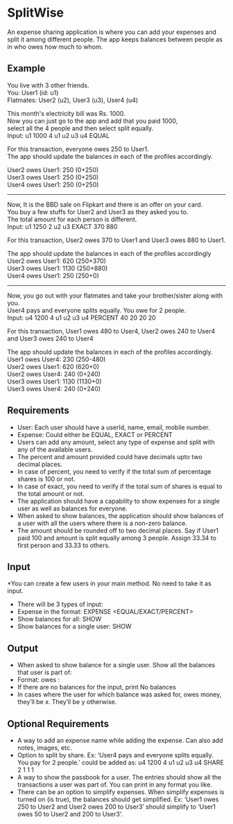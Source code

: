 # SplitWise
An expense sharing application is where you can add your expenses and split it among different people. The app keeps balances between people as in who owes how much to whom.

## Example
You live with 3 other friends.\
You: User1 (id: u1)\
Flatmates: User2 (u2), User3 (u3), User4 (u4)

This month's electricity bill was Rs. 1000.\
Now you can just go to the app and add that you paid 1000,\
select all the 4 people and then select split equally.\
Input: u1 1000 4 u1 u2 u3 u4 EQUAL

For this transaction, everyone owes 250 to User1.\
The app should update the balances in each of the profiles accordingly.

User2 owes User1: 250 (0+250)\
User3 owes User1: 250 (0+250)\
User4 owes User1: 250 (0+250)

---

Now, It is the BBD sale on Flipkart and there is an offer on your card.\
You buy a few stuffs for User2 and User3 as they asked you to.\
The total amount for each person is different.\
Input: u1 1250 2 u2 u3 EXACT 370 880

For this transaction, User2 owes 370 to User1 and User3 owes 880 to User1.

The app should update the balances in each of the profiles accordingly\
User2 owes User1: 620 (250+370)\
User3 owes User1: 1130 (250+880)\
User4 owes User1: 250 (250+0)

---

Now, you go out with your flatmates and take your brother/sister along with you.\
User4 pays and everyone splits equally. You owe for 2 people.\
Input: u4 1200 4 u1 u2 u3 u4 PERCENT 40 20 20 20

For this transaction, User1 owes 480 to User4, User2 owes 240 to User4 and User3 owes 240 to User4

The app should update the balances in each of the profiles accordingly.\
User1 owes User4: 230 (250-480)\
User2 owes User1: 620 (620+0)\
User2 owes User4: 240 (0+240)\
User3 owes User1: 1130 (1130+0)\
User3 owes User4: 240 (0+240)

## Requirements
* User: Each user should have a userId, name, email, mobile number.
* Expense: Could either be EQUAL, EXACT or PERCENT
* Users can add any amount, select any type of expense and split with any of the available users.
* The percent and amount provided could have decimals upto two decimal places.
* In case of percent, you need to verify if the total sum of percentage shares is 100 or not.
* In case of exact, you need to verify if the total sum of shares is equal to the total amount or not.
* The application should have a capability to show expenses for a single user as well as balances for everyone.
* When asked to show balances, the application should show balances of a user with all the users where there is a non-zero balance.
* The amount should be rounded off to two decimal places. Say if User1 paid 100 and amount is split equally among 3 people. Assign 33.34 to first person and 33.33 to others.
## Input
*You can create a few users in your main method. No need to take it as input.
* There will be 3 types of input:
* Expense in the format: EXPENSE <user-id-of-person-who-paid> <no-of-users> <space-separated-list-of-users> <EQUAL/EXACT/PERCENT> <space-separated-values-in-case-of-non-equal>
* Show balances for all: SHOW
* Show balances for a single user: SHOW <user-id>
## Output
* When asked to show balance for a single user. Show all the balances that user is part of:
* Format: <user-id-of-x> owes <user-id-of-y>: <amount>
* If there are no balances for the input, print No balances
* In cases where the user for which balance was asked for, owes money, they’ll be x. They’ll be y otherwise.
## Optional Requirements
* A way to add an expense name while adding the expense. Can also add notes, images, etc.
* Option to split by share. Ex: ‘User4 pays and everyone splits equally. You pay for 2 people.’ could be added as: u4 1200 4 u1 u2 u3 u4 SHARE 2 1 1 1
* A way to show the passbook for a user. The entries should show all the transactions a user was part of. You can print in any format you like.
* There can be an option to simplify expenses. When simplify expenses is turned on (is true), the balances should get simplified. Ex: ‘User1 owes 250 to User2 and User2 owes 200 to User3’ should simplify to ‘User1 owes 50 to User2 and 200 to User3’.
